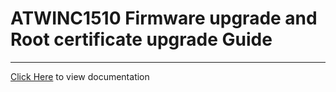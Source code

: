 # ATWINC1510 Firmware upgrade and Root certificate upgrade Guide
-----

[Click Here](https://onlinedocs.microchip.com/v2/keyword-lookup?keyword=SAM_IOT2_ATWINC1510_FIRMWARE_UPGRADE&redirect=true) to view documentation